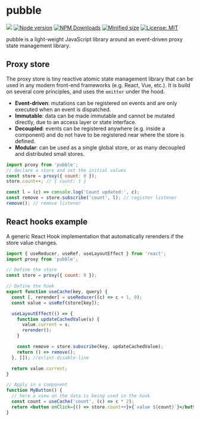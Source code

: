 # pubble

![](https://github.com/crinklesio/pubble/workflows/test/badge.svg)
[![Node version](https://img.shields.io/npm/v/pubble.svg?style=flat)](https://www.npmjs.com/package/pubble)
[![NPM Downloads](https://img.shields.io/npm/dm/pubble.svg?style=flat)](https://www.npmjs.com/package/pubble)
[![Minified size](https://img.shields.io/bundlephobia/min/pubble@latest?label=minified)](https://www.npmjs.com/package/pubble)
[![License: MIT](https://img.shields.io/badge/License-MIT-yellow.svg)](https://opensource.org/licenses/MIT)

pubble is a light-weight JavaScript library around an event-driven proxy state management library.

## Proxy store

The proxy store is tiny reactive atomic state management library that can be used in any modern front-end frameworks (e.g. React, Vue, etc.). It is build on several core principles, and uses the `emitter` under the hood.

- **Event-driven**: mutations can be registered on events and are only executed when an event is dispatched.
- **Immutable**: data can be made immutable and cannot be mutated directly, due to an access layer or state interface.
- **Decoupled**: events can be registered anywhere (e.g. inside a component) and do not have to be registered near where the store is defined.
- **Modular**: can be used as a single global store, or as many decoupled and distributed small stores.

```js
import proxy from 'pubble';
// declare a store and set the initial values
const store = proxy({ count: 0 });
store.count++; // { count: 1 }

const l = (c) => console.log('Count updated:', c);
const remove = store.subscribe('count', l); // register listener
remove(); // remove listener
```

## React hooks example

A generic React Hook implementation that automatically rerenders if the store value changes.

```jsx
import { useReducer, useRef, useLayoutEffect } from 'react';
import proxy from 'pubble';

// Define the store
const store = proxy({ count: 0 });

// Define the hook
export function useCache(key, query) {
  const [, rerender] = useReducer((c) => c + 1, 0);
  const value = useRef(store[key]);

  useLayoutEffect(() => {
    function updateCachedValue(s) {
      value.current = s;
      rerender();
    }

    const remove = store.subscribe(key, updateCachedValue);
    return () => remove();
  }, []); //eslint-disable-line

  return value.current;
}

// Apply in a component
function MyButton() {
  // here a view on the data is being used in the hook
  const count = useCache('count', (c) => c * 2);
  return <button onClick={() => store.count++}>{`value ${count}`}</button>;
}
```
